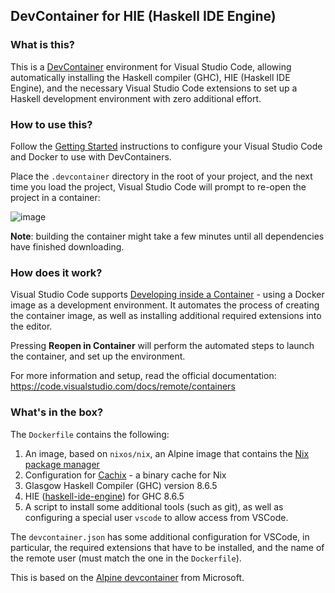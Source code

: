 ## DevContainer for HIE (Haskell IDE Engine)

### What is this?

This is a [DevContainer](https://code.visualstudio.com/docs/remote/containers) environment for Visual Studio Code, allowing automatically installing the Haskell compiler (GHC), HIE (Haskell IDE Engine), and the necessary Visual Studio Code extensions to set up a Haskell development environment with zero additional effort.

### How to use this?

Follow the [Getting Started](https://code.visualstudio.com/docs/remote/containers#_getting-started) instructions to configure your Visual Studio Code and Docker to use with DevContainers.

Place the `.devcontainer` directory in the root of your project, and the next time you load the project, Visual Studio Code will prompt to re-open the project in a container:

![image](https://user-images.githubusercontent.com/601206/73298150-7bfac580-4215-11ea-81d3-a8fabab98e30.png)

**Note**: building the container might take a few minutes until all dependencies have finished downloading.

### How does it work?

Visual Studio Code supports [Developing inside a Container](https://code.visualstudio.com/docs/remote/containers) - using a Docker image as a development environment. It automates the process of creating the container image, as well as installing additional required extensions into the editor.

Pressing **Reopen in Container** will perform the automated steps to launch the container, and set up the environment.

For more information and setup, read the official documentation: https://code.visualstudio.com/docs/remote/containers

### What's in the box?

The `Dockerfile` contains the following:

1. An image, based on `nixos/nix`, an Alpine image that contains the [Nix package manager](https://nixos.org/nix/)
2. Configuration for [Cachix](https://cachix.org/) - a binary cache for Nix
3. Glasgow Haskell Compiler (GHC) version 8.6.5
4. HIE ([haskell-ide-engine](https://github.com/haskell/haskell-ide-engine)) for GHC 8.6.5
5. A script to install some additional tools (such as git), as well as configuring a special user `vscode` to allow access from VSCode.

The `devcontainer.json` has some additional configuration for VSCode, in particular, the required extensions that have to be installed, and the name of the remote user (must match the one in the `Dockerfile`).

This is based on the [Alpine devcontainer](https://github.com/microsoft/vscode-dev-containers/tree/master/containers/alpine-3.10-git/.devcontainer) from Microsoft.
